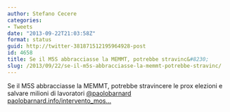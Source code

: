 ```yaml
---
author: Stefano Cecere
categories:
- Tweets
date: "2013-09-22T21:03:58Z"
format: status
guid: http://twitter-381871512195964928-post
id: 4658
title: Se il M5S abbracciasse la MEMMT, potrebbe stravinc&#8230;
slug: /2013/09/22/se-il-m5s-abbracciasse-la-memmt-potrebbe-stravinc/
---
```


Se il M5S abbracciasse la MEMMT, potrebbe stravincere le prox elezioni e salvare milioni di lavoratori [@paolobarnard](http://twitter.com/paolobarnard) [paolobarnard.info/intervento_mos…](http://paolobarnard.info/intervento_mostra_go.php?id=722)